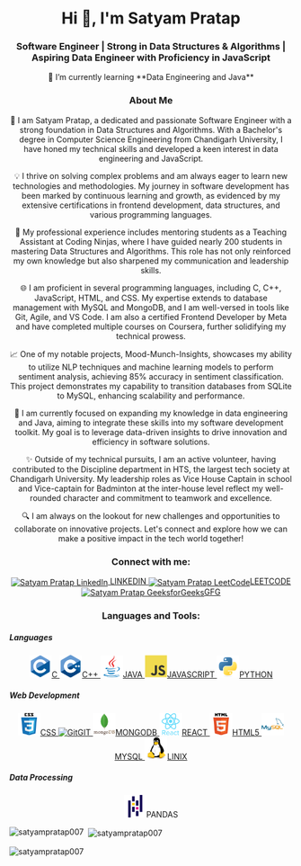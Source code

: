 <h1 align="center">Hi 👋, I'm Satyam Pratap</h1>
<h3 align="center">Software Engineer | Strong in Data Structures & Algorithms | Aspiring Data Engineer with Proficiency in JavaScript</h3>


<p align = "center">🌱 I’m currently learning **Data Engineering and Java**</p>
<h3 align="center">About Me</h3>
<p align="center">
  🚀 I am Satyam Pratap, a dedicated and passionate Software Engineer with a strong foundation in Data Structures and Algorithms. With a Bachelor's degree in Computer Science Engineering from Chandigarh University, I have honed my technical skills and developed a keen interest in data engineering and JavaScript.
</p>
<p align="center">
  💡 I thrive on solving complex problems and am always eager to learn new technologies and methodologies. My journey in software development has been marked by continuous learning and growth, as evidenced by my extensive certifications in frontend development, data structures, and various programming languages.
</p>
<p align="center">
  💼 My professional experience includes mentoring students as a Teaching Assistant at Coding Ninjas, where I have guided nearly 200 students in mastering Data Structures and Algorithms. This role has not only reinforced my own knowledge but also sharpened my communication and leadership skills.
</p>
<p align="center">
  🌐 I am proficient in several programming languages, including C, C++, JavaScript, HTML, and CSS. My expertise extends to database management with MySQL and MongoDB, and I am well-versed in tools like Git, Agile, and VS Code. I am also a certified Frontend Developer by Meta and have completed multiple courses on Coursera, further solidifying my technical prowess.
</p>
<p align="center">
  📈 One of my notable projects, Mood-Munch-Insights, showcases my ability to utilize NLP techniques and machine learning models to perform sentiment analysis, achieving 85% accuracy in sentiment classification. This project demonstrates my capability to transition databases from SQLite to MySQL, enhancing scalability and performance.
</p>
<p align="center">
  🔧 I am currently focused on expanding my knowledge in data engineering and Java, aiming to integrate these skills into my software development toolkit. My goal is to leverage data-driven insights to drive innovation and efficiency in software solutions.
</p>
<p align="center">
  ✨ Outside of my technical pursuits, I am an active volunteer, having contributed to the Discipline department in HTS, the largest tech society at Chandigarh University. My leadership roles as Vice House Captain in school and Vice-captain for Badminton at the inter-house level reflect my well-rounded character and commitment to teamwork and excellence.
</p>
<p align="center">
  🔍 I am always on the lookout for new challenges and opportunities to collaborate on innovative projects. Let's connect and explore how we can make a positive impact in the tech world together!
</p>

<h3 align="center">Connect with me:</h3>
<p align="center">
  <a href="https://www.linkedin.com/in/satyampratap/" target="_blank">
    <img align="center" src="https://raw.githubusercontent.com/rahuldkjain/github-profile-readme-generator/master/src/images/icons/Social/linked-in-alt.svg" alt="Satyam Pratap LinkedIn" height="30" width="40" /> LINKEDIN
  </a>
  <a href="https://leetcode.com/satyampratap007/" target="_blank">
    <img align="center" src="https://raw.githubusercontent.com/rahuldkjain/github-profile-readme-generator/master/src/images/icons/Social/leet-code.svg" alt="Satyam Pratap LeetCode" height="30" width="40" />LEETCODE
  </a>
  <a href="https://auth.geeksforgeeks.org/user/satyampratap007" target="_blank">
    <img align="center" src="https://raw.githubusercontent.com/rahuldkjain/github-profile-readme-generator/master/src/images/icons/Social/geeks-for-geeks.svg" alt="Satyam Pratap GeeksforGeeks" height="30" width="40" />GFG
  </a>
</p>

<h3 align="center">Languages and Tools:</h3>
<p align="center"> 
  <h5 align = "left">Languages</h5>
  <p align = "center">
    <a href="https://www.cprogramming.com/" target="_blank" rel="noreferrer">
    <img src="https://raw.githubusercontent.com/devicons/devicon/master/icons/c/c-original.svg" alt="C" width="40" height="40"/>C
  </a> 
  <a href="https://www.w3schools.com/cpp/" target="_blank" rel="noreferrer">
    <img src="https://raw.githubusercontent.com/devicons/devicon/master/icons/cplusplus/cplusplus-original.svg" alt="C++" width="40" height="40"/>C++
  </a> 
  <a href="https://www.java.com" target="_blank" rel="noreferrer">
    <img src="https://raw.githubusercontent.com/devicons/devicon/master/icons/java/java-original.svg" alt="Java" width="40" height="40"/>JAVA
  </a> 
  <a href="https://developer.mozilla.org/en-US/docs/Web/JavaScript" target="_blank" rel="noreferrer">
    <img src="https://raw.githubusercontent.com/devicons/devicon/master/icons/javascript/javascript-original.svg" alt="JavaScript" width="40" height="40"/>JAVASCRIPT
  </a> 
  <a href="https://www.python.org" target="_blank" rel="noreferrer">
    <img src="https://raw.githubusercontent.com/devicons/devicon/master/icons/python/python-original.svg" alt="Python" width="40" height="40"/>PYTHON
  </a> 
  </p>
    <h5 align = "left">Web Development</h5>
<p align = "center">
  <a href="https://www.w3schools.com/css/" target="_blank" rel="noreferrer">
    <img src="https://raw.githubusercontent.com/devicons/devicon/master/icons/css3/css3-original-wordmark.svg" alt="CSS3" width="40" height="40"/>CSS
  </a> 
  <a href="https://git-scm.com/" target="_blank" rel="noreferrer">
    <img src="https://www.vectorlogo.zone/logos/git-scm/git-scm-icon.svg" alt="Git" width="40" height="40"/>GIT
  </a> 
    <a href="https://www.mongodb.com/" target="_blank" rel="noreferrer">
    <img src="https://raw.githubusercontent.com/devicons/devicon/master/icons/mongodb/mongodb-original-wordmark.svg" alt="MongoDB" width="40" height="40"/>MONGODB
  </a> 
    <a href="https://reactjs.org/" target="_blank" rel="noreferrer">
    <img src="https://raw.githubusercontent.com/devicons/devicon/master/icons/react/react-original-wordmark.svg" alt="React" width="40" height="40"/>REACT
  </a> 
  <a href="https://www.w3.org/html/" target="_blank" rel="noreferrer">
    <img src="https://raw.githubusercontent.com/devicons/devicon/master/icons/html5/html5-original-wordmark.svg" alt="HTML5" width="40" height="40"/>HTML5
  </a> 
  <a href="https://www.mysql.com/" target="_blank" rel="noreferrer">
    <img src="https://raw.githubusercontent.com/devicons/devicon/master/icons/mysql/mysql-original-wordmark.svg" alt="MySQL" width="40" height="40"/>MYSQL
  </a> 
    <a href="https://www.linux.org/" target="_blank" rel="noreferrer">
    <img src="https://raw.githubusercontent.com/devicons/devicon/master/icons/linux/linux-original.svg" alt="Linux" width="40" height="40"/>LINIX
  </a> 
</p>
  <h5 align = "left">Data Processing</h5>
  <p  align = "center"
  <a href="https://pandas.pydata.org/" target="_blank" rel="noreferrer">
    <img src="https://raw.githubusercontent.com/devicons/devicon/2ae2a900d2f041da66e950e4d48052658d850630/icons/pandas/pandas-original.svg" alt="Pandas" width="40" height="40"/>PANDAS
  </a> 
  </p>

</p>

<p>
  <img align="left" src="https://github-readme-stats.vercel.app/api/top-langs?username=satyampratap007&show_icons=true&locale=en&layout=compact" alt="satyampratap007" />
</p>

<p>&nbsp;
  <img align="center" src="https://github-readme-stats.vercel.app/api?username=satyampratap007&show_icons=true&locale=en" alt="satyampratap007" />
</p>

<p>
  <img align="center" src="https://github-readme-streak-stats.herokuapp.com/?user=satyampratap007&" alt="satyampratap007" />
</p>
